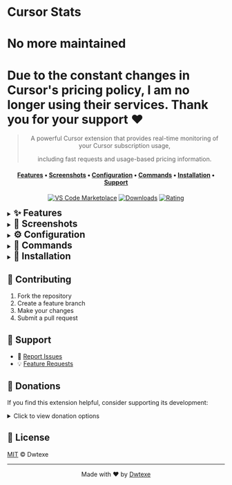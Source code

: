 # Cursor Stats
 # No more maintained 
 # Due to the constant changes in Cursor's pricing policy, I am no longer using their services. Thank you for your support ❤️

<div align="center">

> A powerful Cursor extension that provides real-time monitoring of your Cursor subscription usage,
>
> including fast requests and usage-based pricing information.

#### [Features](#section-features) • [Screenshots](#section-screenshots) • [Configuration](#section-configuration) • [Commands](#section-commands) • [Installation](#section-install) • [Support](#-support)

[![VS Code Marketplace](https://img.shields.io/visual-studio-marketplace/v/Dwtexe.cursor-stats.svg?style=flat-square&label=VS%20Code%20Marketplace&logo=visual-studio-code)](https://marketplace.visualstudio.com/items?itemName=Dwtexe.cursor-stats) [![Downloads](https://img.shields.io/visual-studio-marketplace/d/Dwtexe.cursor-stats.svg?style=flat-square)](https://marketplace.visualstudio.com/items?itemName=Dwtexe.cursor-stats) [![Rating](https://img.shields.io/visual-studio-marketplace/r/Dwtexe.cursor-stats.svg?style=flat-square)](https://marketplace.visualstudio.com/items?itemName=Dwtexe.cursor-stats)

</div>

<details id="section-features">
<summary style="cursor: pointer"><h2 style="display: inline">✨ Features</h2></summary>

#### Core Features

- 🚀 Real-time usage monitoring
- 👥 Team usage tracking
- 📊 Premium request analytics
- 💰 Usage-based pricing insights
- 🔄 Smart cooldown system
- 🔔 Intelligent notifications
- 💸 Spending alerts
- 💳 Mid-month payment tracking

#### Advanced Features

- 🎨 Customizable status bar
- 📈 Progress bar visualization
- 🌍 Multi-currency support
- 📝 Diagnostic reporting
- ⚡ Command palette integration
- 🌙 Cursor Nightly version support
- 🔄 GitHub release updates
- 🔒 Secure token management

</details>
<details id="section-screenshots">
<summary style="cursor: pointer"><h2 style="display: inline">📸 Screenshots</h2></summary>
<table align="center">
<tr>
<td width="50%" "><img src="https://github.com/user-attachments/assets/08b36e46-c8eb-4c39-8500-fc0caeb5399e" width="100%"/></td>
<td width="50%" "><img src="https://github.com/user-attachments/assets/27f344d2-a3f7-4c13-98f2-20fdbb315430" width="100%"/></td>
</tr>
<tr>
<td align="center" ">Default UI</td>
<td align="center" ">Custom Currency</td>
</tr>
<tr>
<td width="50%" "><img src="https://github.com/user-attachments/assets/8ab6a112-3183-4d39-92c0-0bdb79c7d621" width="100%"/></td>
<td width="50%" "><img src="https://github.com/user-attachments/assets/64a88004-96e6-4c24-83cd-bddfb1b7c969" width="100%"/></td>
</tr>
<tr>
<td align="center" ">Progress Bars</td>
<td align="center" ">Settings</td>
</tr>
</table>
</details>

<details id="section-configuration">
<summary style="cursor: pointer"><h2 style="display: inline">⚙️ Configuration</h2></summary>

| Setting | Description | Default |
|---------|-------------|---------|
| `cursorStats.enableLogging` | Enable detailed logging | `true` |
| `cursorStats.enableStatusBarColors` | Toggle colored status bar | `true` |
| `cursorStats.statusBarColorThresholds` | Customize status bar text color based on usage percentage | `Array of 14 color thresholds` |
| `cursorStats.enableAlerts` | Enable usage alerts | `true` |
| `cursorStats.usageAlertThresholds` | Percentage thresholds for usage alerts | `[10, 30, 50, 75, 90, 100]` |
| `cursorStats.showTotalRequests` | Show sum of all requests instead of only fast requests | `false` |
| `cursorStats.refreshInterval` | Update frequency (seconds) | `60` |
| `cursorStats.spendingAlertThreshold` | Spending alert threshold (in your selected currency) | `1` |
| `cursorStats.currency` | Custom currency conversion | `USD` |
| `cursorStats.showProgressBars` | Enable progress visualization | `false` |
| `cursorStats.progressBarLength` | Progress bar length (for progress visualization) | `10` |
| `cursorStats.progressBarWarningThreshold` | Percentage threshold for progress bar warning (yellow) | `50` |
| `cursorStats.progressBarCriticalThreshold` | Percentage threshold for progress bar critical (red) | `75` |
| `cursorStats.customDatabasePath` | Custom path to Cursor database | `""` |
| `cursorStats.excludeWeekends` | Exclude weekends from period progress and daily calculations | `false` |
| `cursorStats.showDailyRemaining` | Show estimated fast requests remaining per day | `false` |
| `cursorStats.language` | Language for extension interface and messages | `en` |
| `cursorStats.showChangelogOnUpdate` | Show changelog popup and update notifications when extension updates | `true` |

</details>

<details id="section-commands">
<summary style="cursor: pointer"><h2 style="display: inline">🔧 Commands</h2></summary>

| Command | Description |
|---------|-------------|
| `cursor-stats.refreshStats` | Manually refresh statistics |
| `cursor-stats.openSettings` | Open extension settings |
| `cursor-stats.setLimit` | Configure usage-based pricing settings |
| `cursor-stats.selectCurrency` | Change display currency |
| `cursor-stats.selectLanguage` | Select language for extension interface |
| `cursor-stats.createReport` | Generate diagnostic report |

</details>

<details id="section-install">
<summary style="cursor: pointer"><h2 style="display: inline">🚀 Installation</h2></summary>
  
#### VS Code Marketplace

1. Open VS Code
2. Press `Ctrl+P` / `⌘P`
3. Run `ext install Dwtexe.cursor-stats`

Or install directly from [VS Code Marketplace](https://marketplace.visualstudio.com/items?itemName=Dwtexe.cursor-stats)

#### Manual Installation

1. Download the latest `.vsix` from [Releases](https://github.com/Dwtexe/cursor-stats/releases)
2. Open Cursor
3. Press `Ctrl+Shift+P` / `⌘⇧P`
4. Run `Install from VSIX`
5. Select the downloaded file

</details>

## 🤝 Contributing

1. Fork the repository
2. Create a feature branch
3. Make your changes
4. Submit a pull request

## 💬 Support

- 🐛 [Report Issues](https://github.com/Dwtexe/cursor-stats/issues)
- 💡 [Feature Requests](https://github.com/Dwtexe/cursor-stats/issues/new)

## 💝 Donations

If you find this extension helpful, consider supporting its development:

<details>
<summary>Click to view donation options</summary>

### Buy Me A Coffee

<a href="https://www.buymeacoffee.com/dwtexe" target="_blank"><img src="https://www.buymeacoffee.com/assets/img/custom_images/orange_img.png" alt="Buy Me A Coffee" style="height: 41px !important;width: 174px !important;box-shadow: 0px 3px 2px 0px rgba(190, 190, 190, 0.5) !important;-webkit-box-shadow: 0px 3px 2px 0px rgba(190, 190, 190, 0.5) !important;" ></a>

### Binance

- **ID**: `39070620`

### USDT

- **Multi-Chain** (BEP20/ERC20/Arbitrum One/Optimism):

  ```
  0x88bfb527158387f8f74c5a96a0468615d06f3899
  ```

- **TRC20**:

  ```
  TPTnapCanmrsfcMVAyn4YiC6dLP8Wx1Czb
  ```

</details>

## 📄 License

[MIT](LICENSE) © Dwtexe

---

<div align="center">

Made with ❤️ by [Dwtexe](https://github.com/Dwtexe)

</div>
